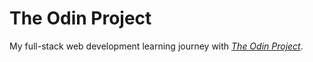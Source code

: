 # The Odin Project
My full-stack web development learning journey with *[The Odin Project](https://github.com/jhqthai/top.git)*.
